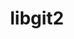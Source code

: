 ---
title: "libgit2"
layout: cache
categories: [package, v0.19]
meta: {"versions": ["1.3.1"], "compilers": ["gcc@=11.1.0", "gcc@=7.3.1", "oneapi@=2022.1.0"], "oss": ["amzn2", "ubuntu20.04"], "platforms": ["linux"], "targets": ["x86_64", "x86_64_v3"], "stacks": ["e4s", "e4s-oneapi", "ml-cpu", "ml-cuda", "ml-rocm"], "num_specs": 3, "num_specs_by_stack": {"ml-cuda": 1, "ml-cpu": 1, "ml-rocm": 1, "e4s": 1, "e4s-oneapi": 1}}
spec_details: [{"hash": "ssguk5ctnbx2rmydzgy66t5ocls5jnxd", "compiler": "gcc@=7.3.1", "versions": ["1.3.1"], "os": "amzn2", "platform": "linux", "target": "x86_64_v3", "variants": ["build_system=cmake", "build_type=RelWithDebInfo", "~curl", "https=system", "~ipo", "+mmap", "+ssh"], "stacks": ["ml-cuda", "ml-cpu", "ml-rocm"], "size": "-", "tarball": "https://binaries.spack.io/releases/v0.19/build_cache/linux-amzn2-x86_64_v3/gcc-7.3.1/libgit2-1.3.1/linux-amzn2-x86_64_v3-gcc-7.3.1-libgit2-1.3.1-ssguk5ctnbx2rmydzgy66t5ocls5jnxd.spack"}, {"hash": "j7zrnglmdjlgxrzynt2p4uu7xnum3k5r", "compiler": "gcc@=11.1.0", "versions": ["1.3.1"], "os": "ubuntu20.04", "platform": "linux", "target": "x86_64", "variants": ["build_system=cmake", "build_type=RelWithDebInfo", "~curl", "https=system", "~ipo", "+mmap", "+ssh"], "stacks": ["e4s"], "size": "-", "tarball": "https://binaries.spack.io/releases/v0.19/build_cache/linux-ubuntu20.04-x86_64/gcc-11.1.0/libgit2-1.3.1/linux-ubuntu20.04-x86_64-gcc-11.1.0-libgit2-1.3.1-j7zrnglmdjlgxrzynt2p4uu7xnum3k5r.spack"}, {"hash": "whpdpy25jb5y72qijel7ueogkn2fzciy", "compiler": "oneapi@=2022.1.0", "versions": ["1.3.1"], "os": "ubuntu20.04", "platform": "linux", "target": "x86_64", "variants": ["build_system=cmake", "build_type=RelWithDebInfo", "~curl", "https=system", "~ipo", "+mmap", "+ssh"], "stacks": ["e4s-oneapi"], "size": "-", "tarball": "https://binaries.spack.io/releases/v0.19/build_cache/linux-ubuntu20.04-x86_64/oneapi-2022.1.0/libgit2-1.3.1/linux-ubuntu20.04-x86_64-oneapi-2022.1.0-libgit2-1.3.1-whpdpy25jb5y72qijel7ueogkn2fzciy.spack"}]
---